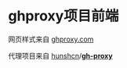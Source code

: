 # ghproxy项目前端

网页样式来自 [ghproxy.com](https://ghproxy.com/)

代理项目来自 [hunshcn](https://github.com/hunshcn)/**[gh-proxy](https://github.com/hunshcn/gh-proxy)**